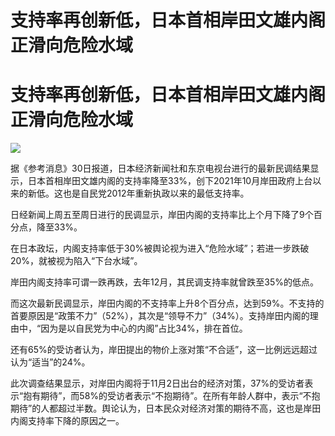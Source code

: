 # 支持率再创新低，日本首相岸田文雄内阁正滑向危险水域

# 支持率再创新低，日本首相岸田文雄内阁正滑向危险水域

![](https://inews.gtimg.com/om_bt/OluMKIHDL1ef9v8CxEeQRa5VL9eEzuHG4eB4yruqLiGygAA/1000)

据《参考消息》30日报道，日本经济新闻社和东京电视台进行的最新民调结果显示，日本首相岸田文雄内阁的支持率降至33%，创下2021年10月岸田政府上台以来的新低。这也是自民党2012年重新执政以来的最低支持率。

日经新闻上周五至周日进行的民调显示，岸田内阁的支持率比上个月下降了9个百分点，降至33%。

在日本政坛，内阁支持率低于30%被舆论视为进入“危险水域”；若进一步跌破20%，就被视为陷入“下台水域”。

岸田内阁支持率可谓一跌再跌，去年12月，其民调支持率就曾跌至35%的低点。

而这次最新民调显示，岸田内阁的不支持率上升8个百分点，达到59%。不支持的首要原因是“政策不力”（52%），其次是“领导不力”（34%）。支持岸田内阁的理由中，“因为是以自民党为中心的内阁”占比34%，排在首位。

还有65%的受访者认为，岸田提出的物价上涨对策“不合适”，这一比例远远超过认为“适当”的24%。

此次调查结果显示，对岸田内阁将于11月2日出台的经济对策，37%的受访者表示“抱有期待”，而58%的受访者表示“不抱期待”。在所有年龄人群中，表示“不抱期待”的人都超过半数。舆论认为，日本民众对经济对策的期待不高，这也是岸田内阁支持率下降的原因之一。

